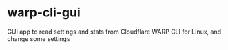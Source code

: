 # warp-cli-gui
GUI app to read settings and stats from Cloudflare WARP CLI for Linux, and change some settings
